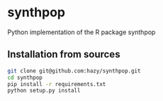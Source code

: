 # synthpop
Python implementation of the R package synthpop


## Installation from sources

```bash
git clone git@github.com:hazy/synthpop.git
cd synthpop
pip install -r requirements.txt
python setup.py install
```
